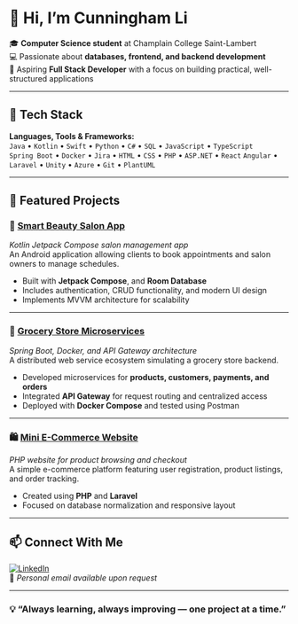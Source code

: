 # 👋 Hi, I’m Cunningham Li  

🎓 **Computer Science student** at Champlain College Saint-Lambert  
💻 Passionate about **databases, frontend, and backend development**  
🚀 Aspiring **Full Stack Developer** with a focus on building practical, well-structured applications

---

## 🔧 Tech Stack

**Languages, Tools & Frameworks:**  
`Java` • `Kotlin` • `Swift` • `Python` • `C#` • `SQL` • `JavaScript` • `TypeScript`  
`Spring Boot` • `Docker` • `Jira` • `HTML` • `CSS` • `PHP` • `ASP.NET` • `React` 
`Angular` • `Laravel` • `Unity` • `Azure` • `Git` • `PlantUML`

---

## 💼 Featured Projects

### 🧴 [Smart Beauty Salon App](https://github.com/CunninghamLi/smartbeautysalon)
*Kotlin Jetpack Compose salon management app*  
An Android application allowing clients to book appointments and salon owners to manage schedules.  
- Built with **Jetpack Compose**, and **Room Database**  
- Includes authentication, CRUD functionality, and modern UI design  
- Implements MVVM architecture for scalability

---

### 🛒 [Grocery Store Microservices](https://github.com/CunninghamLi/grocerystorewebapp)
*Spring Boot, Docker, and API Gateway architecture*  
A distributed web service ecosystem simulating a grocery store backend.  
- Developed microservices for **products, customers, payments, and orders**  
- Integrated **API Gateway** for request routing and centralized access  
- Deployed with **Docker Compose** and tested using Postman  

---

### 🛍️ [Mini E-Commerce Website](https://github.com/CunninghamLi/mini-ecommerce)
*PHP website for product browsing and checkout*  
A simple e-commerce platform featuring user registration, product listings, and order tracking.  
- Created using **PHP** and **Laravel**  
- Focused on database normalization and responsive layout  

---

## 📫 Connect With Me

[![LinkedIn](https://img.shields.io/badge/LinkedIn-0077B5?style=for-the-badge&logo=linkedin&logoColor=white)](https://www.linkedin.com/in/cunningham-li-7b3672382/)  
📧 *Personal email available upon request*

---

### 💡 “Always learning, always improving — one project at a time.”

